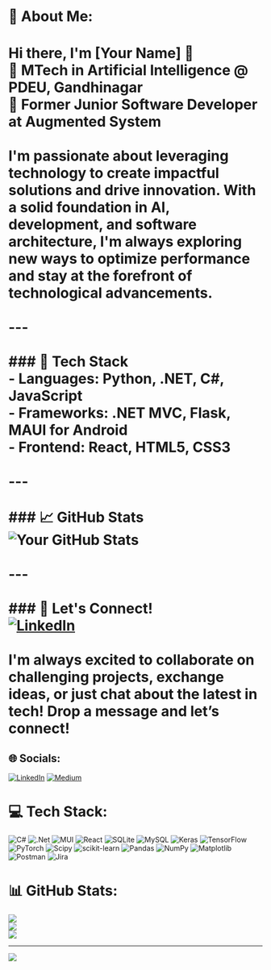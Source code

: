 # 💫 About Me:
# Hi there, I'm [Your Name] 👋<br>🌟 **MTech in Artificial Intelligence @ PDEU, Gandhinagar**  <br>🚀 **Former Junior Software Developer at Augmented System**<br><br>I'm passionate about leveraging technology to create impactful solutions and drive innovation. With a solid foundation in AI, development, and software architecture, I'm always exploring new ways to optimize performance and stay at the forefront of technological advancements.<br><br>---<br><br>### 🔧 Tech Stack<br>- **Languages**: Python, .NET, C#, JavaScript<br>- **Frameworks**: .NET MVC, Flask, MAUI for Android<br>- **Frontend**: React, HTML5, CSS3<br><br>---<br><br>### 📈 GitHub Stats<br>![Your GitHub Stats](https://github-readme-stats.vercel.app/api?username=yourusername&show_icons=true&theme=dracula)<br><br>---<br><br>### 🌟 Let's Connect!<br>[![LinkedIn](https://img.shields.io/badge/-LinkedIn-blue)](https://www.linkedin.com/in/yourlinkedin)<br><br>I'm always excited to collaborate on challenging projects, exchange ideas, or just chat about the latest in tech! Drop a message and let’s connect!<br>


## 🌐 Socials:
[![LinkedIn](https://img.shields.io/badge/LinkedIn-%230077B5.svg?logo=linkedin&logoColor=white)](https://linkedin.com/in/mann-dsylva-97426a22a) [![Medium](https://img.shields.io/badge/Medium-12100E?logo=medium&logoColor=white)](https://medium.com/@Manndsylva) 

# 💻 Tech Stack:
![C#](https://img.shields.io/badge/c%23-%23239120.svg?style=flat&logo=csharp&logoColor=white) ![.Net](https://img.shields.io/badge/.NET-5C2D91?style=flat&logo=.net&logoColor=white) ![MUI](https://img.shields.io/badge/MUI-%230081CB.svg?style=flat&logo=mui&logoColor=white) ![React](https://img.shields.io/badge/react-%2320232a.svg?style=flat&logo=react&logoColor=%2361DAFB) ![SQLite](https://img.shields.io/badge/sqlite-%2307405e.svg?style=flat&logo=sqlite&logoColor=white) ![MySQL](https://img.shields.io/badge/mysql-4479A1.svg?style=flat&logo=mysql&logoColor=white) ![Keras](https://img.shields.io/badge/Keras-%23D00000.svg?style=flat&logo=Keras&logoColor=white) ![TensorFlow](https://img.shields.io/badge/TensorFlow-%23FF6F00.svg?style=flat&logo=TensorFlow&logoColor=white) ![PyTorch](https://img.shields.io/badge/PyTorch-%23EE4C2C.svg?style=flat&logo=PyTorch&logoColor=white) ![Scipy](https://img.shields.io/badge/SciPy-%230C55A5.svg?style=flat&logo=scipy&logoColor=%white) ![scikit-learn](https://img.shields.io/badge/scikit--learn-%23F7931E.svg?style=flat&logo=scikit-learn&logoColor=white) ![Pandas](https://img.shields.io/badge/pandas-%23150458.svg?style=flat&logo=pandas&logoColor=white) ![NumPy](https://img.shields.io/badge/numpy-%23013243.svg?style=flat&logo=numpy&logoColor=white) ![Matplotlib](https://img.shields.io/badge/Matplotlib-%23ffffff.svg?style=flat&logo=Matplotlib&logoColor=black) ![Postman](https://img.shields.io/badge/Postman-FF6C37?style=flat&logo=postman&logoColor=white) ![Jira](https://img.shields.io/badge/jira-%230A0FFF.svg?style=flat&logo=jira&logoColor=white)
# 📊 GitHub Stats:
![](https://github-readme-stats.vercel.app/api?username=Mann1903&theme=default&hide_border=false&include_all_commits=false&count_private=false)<br/>
![](https://github-readme-streak-stats.herokuapp.com/?user=Mann1903&theme=default&hide_border=false)<br/>
![](https://github-readme-stats.vercel.app/api/top-langs/?username=Mann1903&theme=default&hide_border=false&include_all_commits=false&count_private=false&layout=compact)

---
[![](https://visitcount.itsvg.in/api?id=Mann1903&icon=0&color=0)](https://visitcount.itsvg.in)

<!-- Proudly created with GPRM ( https://gprm.itsvg.in ) -->
